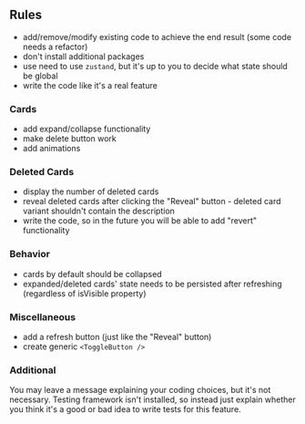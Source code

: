 ## Rules

- add/remove/modify existing code to achieve the end result (some code needs a refactor)
- don't install additional packages
- use need to use `zustand`, but it's up to you to decide what state should be global
- write the code like it's a real feature

### Cards

- add expand/collapse functionality
- make delete button work
- add animations

### Deleted Cards

- display the number of deleted cards
- reveal deleted cards after clicking the "Reveal" button - deleted card variant shouldn't contain the description
- write the code, so in the future you will be able to add "revert" functionality

### Behavior

- cards by default should be collapsed
- expanded/deleted cards' state needs to be persisted after refreshing (regardless of isVisible property)

### Miscellaneous

- add a refresh button (just like the "Reveal" button)
- create generic `<ToggleButton />`

### Additional

You may leave a message explaining your coding choices, but it's not necessary.
Testing framework isn't installed, so instead just explain whether you think it's a good or bad idea to write tests for this feature.
